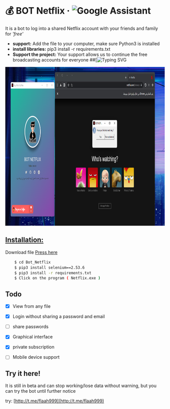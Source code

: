 # 💰 BOT Netflix &middot; ![Google Assistant](https://img.shields.io/badge/google%20assistant-4285F4?style=for-the-badge&logo=google%20assistant&logoColor=white)
It is a bot to log into a shared Netflix account with your friends and family for _'free'_
+ **support:** Add the file to your computer, make sure Python3 is installed
+ **install libraries:** pip3 install -r requirements.txt
+ **Support the project:** Your support allows us to continue the free broadcasting accounts for everyone
##[![Typing SVG](https://readme-typing-svg.herokuapp.com/?lines=Watch+Free+Netflix!;Please+put+a+star+for+us )
</p>
<p align="center">
    <img src="assets/screenshot-3.png" width="4000" height="500">
</p>

## [Installation:](https://falah.s3.us-west-2.amazonaws.com/Bot_Netflix.MOV)

Download file [Press here](https://github.com/0xfff0800/Bot-Netflix/releases) 


```bash
    $ cd Bot_Netflix
    $ pip3 install selenium==2.53.6
    $ pip3 install -r requirements.txt
    $ Click on the program ( Netflix.exe )
```

## Todo
- [x] View from any file
- [x] Login without sharing a password and email
- [ ] share passwords
- [x] Graphical interface
- [x] private subscription
- [ ] Mobile device support


## Try it here!
It is still in beta and can stop working/lose data without warning, but you can try the bot until further notice

try: [http://t.me/flaah999](http://t.me/flaah999) 

